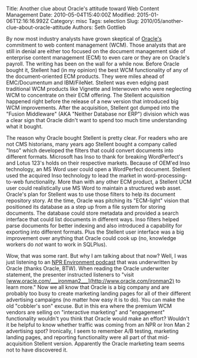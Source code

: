 Title: Another clue about Oracle&#39;s attitude toward Web Content Management
Date: 2010-05-04T15:40:00Z
Modified: 2015-01-06T12:16:16.992Z
Category: misc
Tags: selection
Slug: 2010/05/another-clue-about-oracle-attitude
Authors: Seth Gottlieb

By now most industry analysts have grown skeptical of [Oracle's](http://www.oracle.com) commitment to web content management (WCM). Those analysts that are still in denial are either too focused on the document management side of enterprise content management (ECM) to even care or they are on Oracle's payroll. The writing has been on the wall for a while now. Before Oracle bought it, Stellent had (in my opinion) the best WCM functionality of any of the document-oriented ECM products. They were miles ahead of EMC/Documentum and IBM/FileNet. Stellent was even edging past traditional WCM products like Vignette and Interwoven who were neglecting WCM to concentrate on their ECM offering. The Stellent acquisition happened right before the release of a new version that introduced big WCM improvements. After the acquisition, Stellent got dumped into the "Fusion Middleware" (AKA "Neither Database nor ERP") division which was a clear sign that Oracle didn't want to spend too much time understanding what it bought.  

The reason why Oracle bought Stellent is pretty clear. For readers who are not CMS historians, many years ago Stellent bought a company called "Inso" which developed the filters that could convert documents into different formats. Microsoft has Inso to thank for breaking WordPerfect's and Lotus 123's holds on their respective markets. Because of OEM'ed Inso technology, an MS Word user could open a WordPerfect document. Stellent used the acquired Inso technology to lead the market in word-processing-to-web functionality. More than with any other ECM product, a Stellent UCM user could realistically use MS Word to maintain a structured web asset. Oracle's plan for Stellent was to use those filters to help its document repository story. At the time, Oracle was pitching its "ECM-light" vision that positioned its database as a step up from a file system for storing documents. The database could store metadata and provided a search interface that could list documents in different ways. Inso filters helped parse documents for better indexing and also introduced a capability for exporting into different formats. Plus the Stellent user interface was a big improvement over anything that Oracle could cook up (no, knowledge workers do _not_ want to work in SQLPlus).  

Wow, that was some rant. But why I am talking about that now? Well, I was just listening to an [NPR Environment podcast](http://www.npr.org/rss/podcast/podcast_detail.php?siteId=4985907) that was underwritten by Oracle (thanks Oracle, BTW). When reading the Oracle underwriter statement, the presenter instructed listeners to "visit [www.oracle.com/___ironman2___](http://www.oracle.com/ironman2) to learn more." Now we all know that Oracle is a big company and are probably too busy to create marketing landing pages for all of their different advertising campaigns (no matter how easy it is to do). You can make the old "cobbler's son" excuse. But in this era where the premium WCM vendors are selling on "interactive marketing" and "engagement" functionality wouldn't you think that Oracle would make an effort? Wouldn't it be helpful to know whether traffic was coming from an NPR or Iron Man 2 advertising spot? Ironically, I seem to remember A/B testing, marketing landing pages, and reporting functionality were all part of that mid-acquisition Stellent version. Apparently the Oracle marketing team seems not to have discovered it.
